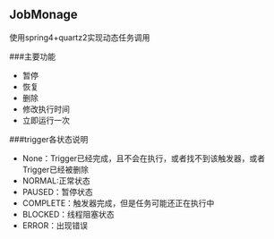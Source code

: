 ## JobMonage
使用spring4+quartz2实现动态任务调用

###主要功能

* 暂停
* 恢复
* 删除
* 修改执行时间
* 立即运行一次

###trigger各状态说明

* None：Trigger已经完成，且不会在执行，或者找不到该触发器，或者Trigger已经被删除
* NORMAL:正常状态
* PAUSED：暂停状态
* COMPLETE：触发器完成，但是任务可能还正在执行中
* BLOCKED：线程阻塞状态
* ERROR：出现错误
